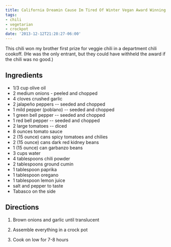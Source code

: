 ```yaml
---
title: California Dreamin Cause Im Tired Of Winter Vegan Award Winning Chili
tags:
- chili
- vegetarian
- crockpot
date: '2013-12-12T21:28:27-06:00'
---
```

This chili won my brother first prize for veggie chili in a department
chili cookoff. (He was the only entrant, but they could have withheld
the award if the chili was no good.)


## Ingredients

* 1/3 cup olive oil
* 2 medium onions - peeled and chopped
* 4 cloves crushed garlic
* 2 jalapeño peppers -- seeded and chopped
* 1 mild pepper (poblano) -- seeded and chopped
* 1 green bell pepper -- seeded and chopped
* 1 red bell pepper -- seeded and chopped
* 2 large tomatoes -- diced
* 8 ounces tomato sauce
* 2 (15 ounce) cans spicy tomatoes and chilies
* 2 (15 ounce) cans dark red kidney beans
* 1 (15 ounce) can garbanzo beans
* 3 cups water
* 4 tablespoons chili powder
* 2 tablespoons ground cumin
* 1 tablespoon paprika
* 1 tablespoon oregano
* 1 tablespoon lemon juice
* salt and pepper to taste
* Tabasco on the side


## Directions

1.  Brown onions and garlic until translucent

1.  Assemble everything in a crock pot

1.  Cook on low for 7-8 hours
